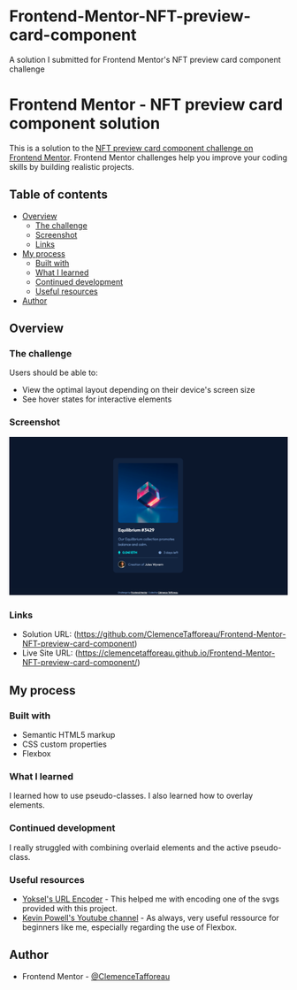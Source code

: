 # Frontend-Mentor-NFT-preview-card-component
A solution I submitted for Frontend Mentor's NFT preview card component challenge

# Frontend Mentor - NFT preview card component solution

This is a solution to the [NFT preview card component challenge on Frontend Mentor](https://www.frontendmentor.io/challenges/nft-preview-card-component-SbdUL_w0U). Frontend Mentor challenges help you improve your coding skills by building realistic projects. 

## Table of contents

- [Overview](#overview)
  - [The challenge](#the-challenge)
  - [Screenshot](#screenshot)
  - [Links](#links)
- [My process](#my-process)
  - [Built with](#built-with)
  - [What I learned](#what-i-learned)
  - [Continued development](#continued-development)
  - [Useful resources](#useful-resources)
- [Author](#author)

## Overview

### The challenge

Users should be able to:

- View the optimal layout depending on their device's screen size
- See hover states for interactive elements

### Screenshot

![Solution screenshot](screenshot-nft.png)

### Links

- Solution URL: (https://github.com/ClemenceTafforeau/Frontend-Mentor-NFT-preview-card-component)
- Live Site URL: (https://clemencetafforeau.github.io/Frontend-Mentor-NFT-preview-card-component/)

## My process

### Built with

- Semantic HTML5 markup
- CSS custom properties
- Flexbox

### What I learned

I learned how to use pseudo-classes. I also learned how to overlay elements.

### Continued development

I really struggled with combining overlaid elements and the active pseudo-class.

### Useful resources

- [Yoksel's URL Encoder](https://yoksel.github.io/url-encoder/) - This helped me with encoding one of the svgs provided with this project.
- [Kevin Powell's Youtube channel](https://www.youtube.com/@KevinPowell) - As always, very useful ressource for beginners like me, especially regarding the use of Flexbox.

## Author

- Frontend Mentor - [@ClemenceTafforeau](https://www.frontendmentor.io/profile/ClemenceTafforeau)
